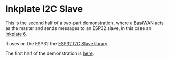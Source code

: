 # Inkplate I2C Slave

This is the second half of a two-part demonstration, where a [BastWAN](https://github.com/ElectronicCats/Bast-WAN) acts as the master and sends messages to an ESP32 slave, in this case an [Inkplate 6](https://github.com/e-radionicacom/Inkplate-6-Arduino-library).

It uses on the ESP32 the [ESP32 I2C Slave library](https://github.com/gutierrezps/ESP32_I2C_Slave).

The first half of the demonstration is [here](https://github.com/Kongduino/BastWAN_I2C_Master).

